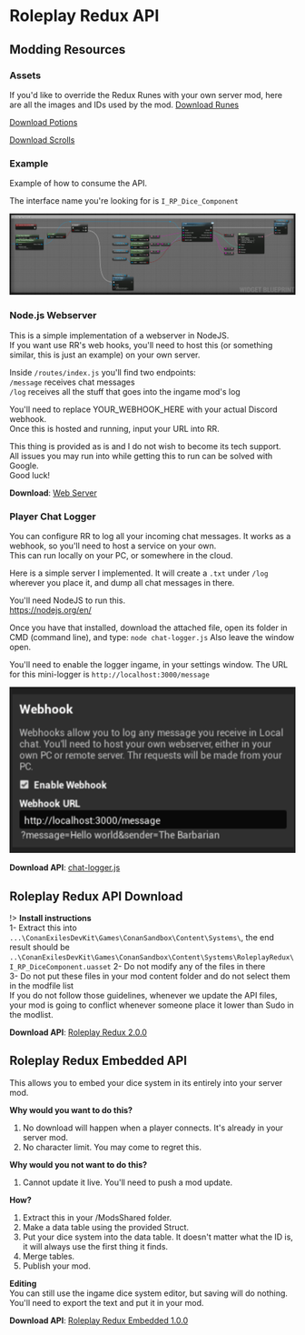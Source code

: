 # Roleplay Redux API

## Modding Resources

### Assets
If you'd like to override the Redux Runes with your own server mod, here are all the images and IDs used by the mod.
[Download Runes](/API/RoleplayRedux.Runes.7z ':ignore')

[Download Potions](/API/RoleplayRedux.Potions.7z ':ignore')

[Download Scrolls](/API/RoleplayRedux.Scrolls.7z ':ignore')

### Example

Example of how to consume the API.

The interface name you're looking for is `I_RP_Dice_Component`

![RR Api Example](/img/screenshot/RR.Example.png ':size=70%')

### Node.js Webserver

This is a simple implementation of a webserver in NodeJS.  
If you want use RR's web hooks, you'll need to host this (or something similar, this is just an example) on your own server.

Inside `/routes/index.js` you'll find two endpoints:   
`/message` receives chat messages  
`/log` receives all the stuff that goes into the ingame mod's log

You'll need to replace YOUR_WEBHOOK_HERE with your actual Discord webhook.  
Once this is hosted and running, input your URL into RR.

This thing is provided as is and I do not wish to become its tech support.   
All issues you may run into while getting this to run can be solved with Google.  
Good luck!

**Download**: [Web Server](/API/webserver.7z ':ignore')

### Player Chat Logger

You can configure RR to log all your incoming chat messages. It works as a webhook, so you'll need to host a service on your own.   
This can run locally on your PC, or somewhere in the cloud.

Here is a simple server I implemented. It will create a `.txt` under `/log` wherever you place it, and dump all chat messages in there.

You'll need NodeJS to run this.  
https://nodejs.org/en/

Once you have that installed, download the attached file, open its folder in CMD (command line), and type: `node chat-logger.js` 
Also leave the window open.

You'll need to enable the logger ingame, in your settings window. The URL for this mini-logger is `http://localhost:3000/message`

![LocalWebhook](/img/screenshot/LocalWebhook.png 'size=70%')

**Download API**: [chat-logger.js](/API/chat-logger.js ':ignore')

## Roleplay Redux API Download

!> **Install instructions**\
1- Extract this into `...\ConanExilesDevKit\Games\ConanSandbox\Content\Systems\`, the end result should be `..\ConanExilesDevKit\Games\ConanSandbox\Content\Systems\RoleplayRedux\I_RP_DiceComponent.uasset`
2- Do not modify any of the files in there  
3- Do not put these files in your mod content folder and do not select them in the modfile list  
If you do not follow those guidelines, whenever we update the API files, your mod is going to conflict whenever someone place it lower than Sudo in the modlist.

**Download API**: [Roleplay Redux 2.0.0](/API/RoleplayRedux2.0.0.7z ':ignore')

## Roleplay Redux Embedded API

This allows you to embed your dice system in its entirely into your server mod.

**Why would you want to do this?**  
1. No download will happen when a player connects. It's already in your server mod.
2. No character limit. You may come to regret this.

**Why would you not want to do this?**  
1. Cannot update it live. You'll need to push a mod update.

**How?**  
1. Extract this in your /ModsShared folder.
2. Make a data table using the provided Struct.
3. Put your dice system into the data table. It doesn't matter what the ID is, it will always use the first thing it finds.
4. Merge tables.
5. Publish your mod.

**Editing**  
You can still use the ingame dice system editor, but saving will do nothing. You'll need to export the text and put it in your mod.

**Download API**: [Roleplay Redux Embedded 1.0.0](/API/RoleplayRedux.Embedded.1.0.0.7z ':ignore')